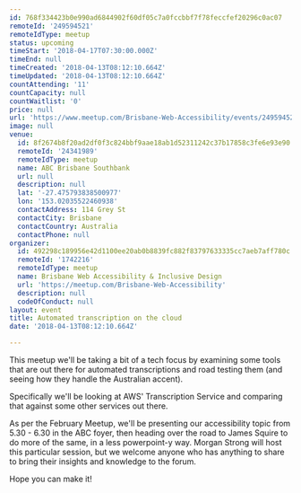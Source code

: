 ```yaml
---
id: 768f334423b0e990ad6844902f60df05c7a0fccbbf7f78feccfef20296c0ac07
remoteId: '249594521'
remoteIdType: meetup
status: upcoming
timeStart: '2018-04-17T07:30:00.000Z'
timeEnd: null
timeCreated: '2018-04-13T08:12:10.664Z'
timeUpdated: '2018-04-13T08:12:10.664Z'
countAttending: '11'
countCapacity: null
countWaitlist: '0'
price: null
url: 'https://www.meetup.com/Brisbane-Web-Accessibility/events/249594521/'
image: null
venue:
  id: 8f2674b8f20ad2df0f3c824bbf9aae18ab1d52311242c37b17858c3fe6e93e90
  remoteId: '24341989'
  remoteIdType: meetup
  name: ABC Brisbane Southbank
  url: null
  description: null
  lat: '-27.475793838500977'
  lon: '153.02035522460938'
  contactAddress: 114 Grey St
  contactCity: Brisbane
  contactCountry: Australia
  contactPhone: null
organizer:
  id: 492298c189956e42d1100ee20ab0b8839fc882f83797633335cc7aeb7aff780c
  remoteId: '1742216'
  remoteIdType: meetup
  name: Brisbane Web Accessibility & Inclusive Design
  url: 'https://meetup.com/Brisbane-Web-Accessibility'
  description: null
  codeOfConduct: null
layout: event
title: Automated transcription on the cloud
date: '2018-04-13T08:12:10.664Z'

---
```

<p>This meetup we'll be taking a bit of a tech focus by examining some tools that are out there for automated transcriptions and road testing them (and seeing how they handle the Australian accent).</p> <p>Specifically we'll be looking at AWS' Transcription Service and comparing that against some other services out there.</p> <p>As per the February Meetup, we'll be presenting our accessibility topic from 5.30 - 6.30 in the ABC foyer, then heading over the road to James Squire to do more of the same, in a less powerpoint-y way. Morgan Strong will host this particular session, but we welcome anyone who has anything to share to bring their insights and knowledge to the forum.</p> <p>Hope you can make it!</p>
